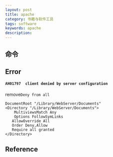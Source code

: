 ```yaml
---
layout: post
title: apache
category: 书籍与软件工具
tags: software
keywords: apache
description: 
---
```


## 命令

## Error

#### `AH01797  client denied by server configuration`


remove`Deny from all`

```
DocumentRoot "/Library/WebServer/Documents"
<Directory "/Library/WebServer/Documents">
	MultiviewsMatch Any
	Options FollowSymLinks
   AllowOverride All
   Order Deny,Allow
   Require all granted
</Directory>
```


## Reference

